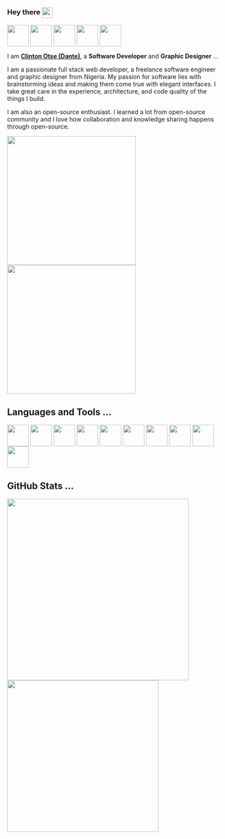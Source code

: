 ### Hey there  <a href="https://github.com/DhanteyUD"><img align="center" src="https://camo.githubusercontent.com/e8e7b06ecf583bc040eb60e44eb5b8e0ecc5421320a92929ce21522dbc34c891/68747470733a2f2f6d656469612e67697068792e636f6d2f6d656469612f6876524a434c467a6361737252346961377a2f67697068792e676966" height="25" /></a>

<a href="http://linkedin.com/in/clinton-otse" target="blank"><img align="center" src="https://user-images.githubusercontent.com/85023604/157476096-0d5699b9-090a-457d-bbe8-1e8a5c112970.png" height="50" /></a>
<a href="https://www.twitter.com/dhantey_ud" target="blank"><img align="center" src="https://user-images.githubusercontent.com/85023604/157476716-0e608e77-af83-4af8-b060-4092ad097f7b.png" height="50" /></a>
<a href="https://www.instagram.com/dhantey_ud" target="blank"><img align="center" src="https://user-images.githubusercontent.com/85023604/157477213-2753a189-cd75-474a-a056-fbff2b10342b.png" height="50" /></a>
<a href="https://www.facebook.com/clinton.sketch" target="blank"><img align="center" src="https://user-images.githubusercontent.com/85023604/157484743-29888cfb-5b9c-4658-ad46-e120603cc8b4.png" height="50" /></a>
<a href="https://wa.me/2348110211311" target="blank"><img align="center" src="https://user-images.githubusercontent.com/85023604/157491644-f1f78839-e484-426d-a35e-3a8134204a4e.png" height="50" /></a>


I am **<a href="https://clinton-otse.netlify.app" target="blank">Clinton Otse (Dante)</a>**, a **Software Developer** and **Graphic Designer** ...

I am a passionate full stack web developer, a freelance software engineer and graphic designer from Nigeria. My passion for software lies with brainstorming ideas and making them come true with elegant interfaces. I take great care in the experience, architecture, and code quality of the things I build.

I am also an open-source enthusiast. I learned a lot from open-source community and I love how collaboration and knowledge sharing happens through open-source.

<a href="https://github.com/DhanteyUD?tab=repositories" target="blank"><img align="center" src="https://user-images.githubusercontent.com/85023604/157433094-eb0799cc-41dd-4cfe-bb9a-49335956e5c7.gif" height="300" /></a>
<a href="https://github.com/DhanteyUD" target="blank"><img align="center" src="https://user-images.githubusercontent.com/85023604/157438650-91c731f4-68c0-4338-a8f7-4854562d77a9.JPEG" height="300" /></a>

## Languages and Tools ...
<a href="https://www.instagram.com/dhantey_ud" target="blank"><img align="center" src="https://user-images.githubusercontent.com/85023604/157501509-d3049689-3641-4b76-acb9-784835c55347.png" height="50" /></a>
<a href="https://www.instagram.com/dhantey_ud" target="blank"><img align="center" src="https://user-images.githubusercontent.com/85023604/157501677-417262ab-41a7-4ee1-8e62-5b9ed4c92507.png" height="50" /></a>
<a href="https://www.instagram.com/dhantey_ud" target="blank"><img align="center" src="https://user-images.githubusercontent.com/85023604/157501861-bf7de013-76fb-476c-aecf-0092d309c1bd.png" height="50" /></a>
<a href="https://www.instagram.com/dhantey_ud" target="blank"><img align="center" src="https://user-images.githubusercontent.com/85023604/157502200-f960d658-d6d4-4326-87dc-b14113ef9949.png" height="50" /></a>
<a href="https://www.instagram.com/dhantey_ud" target="blank"><img align="center" src="https://user-images.githubusercontent.com/85023604/157502117-f093c52d-ffb1-4ed3-a8af-70018907396f.png" height="50" /></a>
<a href="https://www.instagram.com/dhantey_ud" target="blank"><img align="center" src="https://user-images.githubusercontent.com/85023604/157502146-8e6280cf-a076-40e2-b02c-9cf5d95cb762.png" height="50" /></a>
<a href="https://www.instagram.com/dhantey_ud" target="blank"><img align="center" src="https://user-images.githubusercontent.com/85023604/157503378-2741d497-b8cc-4973-8233-9f822f548a01.png" height="50" /></a>
<a href="https://www.instagram.com/dhantey_ud" target="blank"><img align="center" src="https://user-images.githubusercontent.com/85023604/157503402-ad714a94-3934-4e76-8c49-e5ba50f341f8.png" height="50" /></a>
<a href="https://www.instagram.com/dhantey_ud" target="blank"><img align="center" src="https://user-images.githubusercontent.com/85023604/157503938-7741176c-690d-46e2-8388-64d055a2f13b.png" height="50" /></a>
<a href="https://www.instagram.com/dhantey_ud" target="blank"><img align="center" src="https://user-images.githubusercontent.com/85023604/157503957-77cf882c-62a1-4004-bafe-bd0070fc0b45.png" height="50" /></a>

## GitHub Stats ...
<img src="https://github-readme-stats.vercel.app/api?username=DhanteyUD&show_icons=true&theme=nord" width="423"> <img src="https://github-readme-stats.vercel.app/api/top-langs/?username=DhanteyUD&theme=nord&layout=compact" width="353">

##

